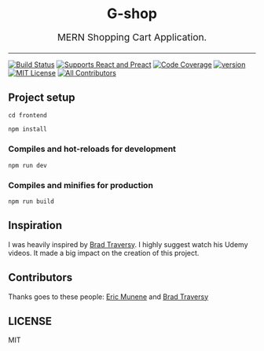 <h1 align="center">
  G-shop
 
</h1>
<p align="center" style="font-size: 1.2rem;">MERN Shopping Cart Application.</p>

<hr />

[![Build Status][build-badge]][build] [![Supports React and Preact][react-badge]][react] [![Code Coverage][coverage-badge]][coverage]
[![version][version-badge]][package] [![MIT License][license-badge]][license]
[![All Contributors](https://img.shields.io/badge/all_contributors-113-orange.svg?style=flat-square)](#contributors)

## Project setup
```
cd frontend
```
```
npm install
```

### Compiles and hot-reloads for development
```
npm run dev
```

### Compiles and minifies for production
```
npm run build
```

## Inspiration

I was heavily inspired by [Brad Traversy][bradtraversy]. I highly suggest watch his Udemy videos. It made a big impact on the
creation of this project.

## Contributors

Thanks goes to these people: [Eric Munene][Ericokim] and [Brad Traversy][bradtraversy]

## LICENSE

MIT

[npm]: https://www.npmjs.com/
[node]: https://nodejs.org
[build-badge]:
  https://img.shields.io/github/workflow/status/downshift-js/downshift/validate?logo=github&style=flat-square
[build]: https://github.com/downshift-js/downshift/actions?query=workflow%3Avalidate+branch%3Amaster
[bradtraversy]: https://github.com/bradtraversy
[Ericokim]: https://github.com/Ericokim
[coverage-badge]:
  https://img.shields.io/codecov/c/github/downshift-js/downshift.svg?style=flat-square
[coverage]: https://codecov.io/github/downshift-js/downshift
[version-badge]: https://img.shields.io/npm/v/downshift.svg?style=flat-square
[package]: https://www.npmjs.com/package/downshift


[license-badge]: https://img.shields.io/npm/l/downshift.svg?style=flat-square
[license]: https://github.com/downshift-js/downshift/blob/master/LICENSE

[coc-badge]:
  https://img.shields.io/badge/code%20of-conduct-ff69b4.svg?style=flat-square
[coc]: https://github.com/downshift-js/downshift/blob/master/CODE_OF_CONDUCT.md
[react-badge]:
  https://img.shields.io/badge/%E2%9A%9B%EF%B8%8F-(p)react-00d8ff.svg?style=flat-square
[react]: https://facebook.github.io/react/

[spectrum-badge]: https://withspectrum.github.io/badge/badge.svg
[spectrum]: https://spectrum.chat/downshift
[emojis]: https://github.com/kentcdodds/all-contributors#emoji-key
[all-contributors]: 2

